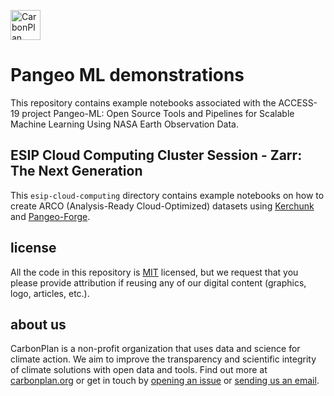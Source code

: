 <p align="left" >
<picture>
  <source media="(prefers-color-scheme: dark)" srcset="https://carbonplan-assets.s3.amazonaws.com/monogram/light-small.png">
  <img alt="CarbonPlan monogram." height="48" src="https://carbonplan-assets.s3.amazonaws.com/monogram/dark-small.png">
</picture>
</p>

# Pangeo ML demonstrations

This repository contains example notebooks associated with the ACCESS-19 project Pangeo-ML: Open Source Tools and Pipelines for Scalable Machine Learning Using NASA Earth Observation Data.

## ESIP Cloud Computing Cluster Session - Zarr: The Next Generation

This `esip-cloud-computing` directory contains example notebooks on how to create ARCO (Analysis-Ready Cloud-Optimized) 
datasets using [Kerchunk](https://fsspec.github.io/kerchunk/) and [Pangeo-Forge](https://pangeo-forge.readthedocs.io/en/latest/).

## license

All the code in this repository is [MIT](https://choosealicense.com/licenses/mit/) licensed, but we request that you please provide attribution if reusing any of our digital content (graphics, logo, articles, etc.).

## about us

CarbonPlan is a non-profit organization that uses data and science for climate action. We aim to improve the transparency and scientific integrity of climate solutions with open data and tools. Find out more at [carbonplan.org](https://carbonplan.org/) or get in touch by [opening an issue](https://github.com/carbonplan/pangeo-ml-demos/issues/new) or [sending us an email](mailto:hello@carbonplan.org).